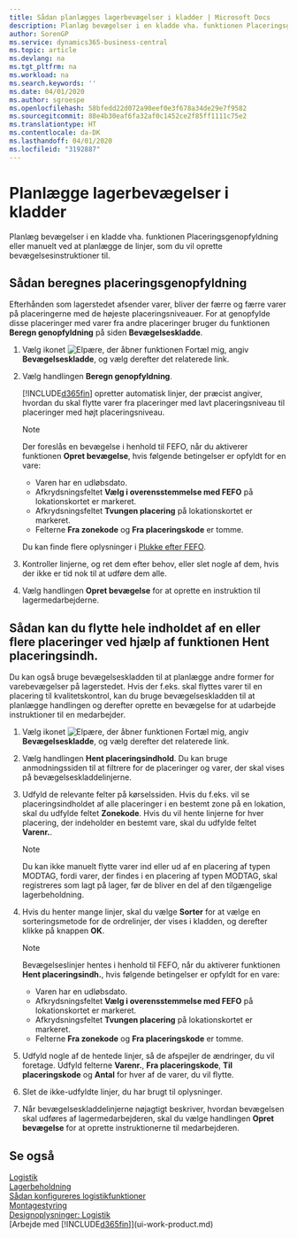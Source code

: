 ```yaml
---
title: Sådan planlægges lagerbevægelser i kladder | Microsoft Docs
description: Planlæg bevægelser i en kladde vha. funktionen Placeringsgenopfyldning eller manuelt ved at planlægge de linjer, som du vil oprette bevægelsesinstruktioner til.
author: SorenGP
ms.service: dynamics365-business-central
ms.topic: article
ms.devlang: na
ms.tgt_pltfrm: na
ms.workload: na
ms.search.keywords: ''
ms.date: 04/01/2020
ms.author: sgroespe
ms.openlocfilehash: 58bfedd22d072a90eef0e3f678a34de29e7f9582
ms.sourcegitcommit: 88e4b30eaf6fa32af0c1452ce2f85ff1111c75e2
ms.translationtype: HT
ms.contentlocale: da-DK
ms.lasthandoff: 04/01/2020
ms.locfileid: "3192887"
---
```

# <a name="plan-warehouse-movements-in-worksheets"></a>Planlægge lagerbevægelser i kladder
Planlæg bevægelser i en kladde vha. funktionen Placeringsgenopfyldning eller manuelt ved at planlægge de linjer, som du vil oprette bevægelsesinstruktioner til.  

## <a name="to-calculate-a-replenishment-movement"></a>Sådan beregnes placeringsgenopfyldning  
Efterhånden som lagerstedet afsender varer, bliver der færre og færre varer på placeringerne med de højeste placeringsniveauer. For at genopfylde disse placeringer med varer fra andre placeringer bruger du funktionen **Beregn genopfyldning** på siden **Bevægelseskladde**.

1.  Vælg ikonet ![Elpære, der åbner funktionen Fortæl mig](media/ui-search/search_small.png "Fortæl mig, hvad du vil foretage dig"), angiv **Bevægelseskladde**, og vælg derefter det relaterede link.  
2.  Vælg handlingen **Beregn genopfyldning**.  

    [!INCLUDE[d365fin](includes/d365fin_md.md)] opretter automatisk linjer, der præcist angiver, hvordan du skal flytte varer fra placeringer med lavt placeringsniveau til placeringer med højt placeringsniveau.  

    > [!NOTE]  
    >  Der foreslås en bevægelse i henhold til FEFO, når du aktiverer funktionen **Opret bevægelse**, hvis følgende betingelser er opfyldt for en vare:  
    >   
    >  -   Varen har en udløbsdato.  
    > -   Afkrydsningsfeltet **Vælg i overensstemmelse med FEFO** på lokationskortet er markeret.  
    > -   Afkrydsningsfeltet **Tvungen placering** på lokationskortet er markeret.  
    > -   Felterne **Fra zonekode** og **Fra placeringskode** er tomme.  

    Du kan finde flere oplysninger i [Plukke efter FEFO](warehouse-picking-by-fefo.md).  

3.  Kontroller linjerne, og ret dem efter behov, eller slet nogle af dem, hvis der ikke er tid nok til at udføre dem alle.  
4.  Vælg handlingen **Opret bevægelse** for at oprette en instruktion til lagermedarbejderne.  

## <a name="to-move-the-entire-contents-of-one-or-more-bins-by-using-the-get-bin-content-function"></a>Sådan kan du flytte hele indholdet af en eller flere placeringer ved hjælp af funktionen Hent placeringsindh.  
Du kan også bruge bevægelseskladden til at planlægge andre former for varebevægelser på lagerstedet. Hvis der f.eks. skal flyttes varer til en placering til kvalitetskontrol, kan du bruge bevægelseskladden til at planlægge handlingen og derefter oprette en bevægelse for at udarbejde instruktioner til en medarbejder.  

1.  Vælg ikonet ![Elpære, der åbner funktionen Fortæl mig](media/ui-search/search_small.png "Fortæl mig, hvad du vil foretage dig"), angiv **Bevægelseskladde**, og vælg derefter det relaterede link.  
2.  Vælg handlingen **Hent placeringsindhold**. Du kan bruge anmodningssiden til at filtrere for de placeringer og varer, der skal vises på bevægelseskladdelinjerne.  
3.  Udfyld de relevante felter på kørselssiden. Hvis du f.eks. vil se placeringsindholdet af alle placeringer i en bestemt zone på en lokation, skal du udfylde feltet **Zonekode**. Hvis du vil hente linjerne for hver placering, der indeholder en bestemt vare, skal du udfylde feltet **Varenr.**.  

    > [!NOTE]  
    >  Du kan ikke manuelt flytte varer ind eller ud af en placering af typen MODTAG, fordi varer, der findes i en placering af typen MODTAG, skal registreres som lagt på lager, før de bliver en del af den tilgængelige lagerbeholdning.  

4.  Hvis du henter mange linjer, skal du vælge **Sorter** for at vælge en sorteringsmetode for de ordrelinjer, der vises i kladden, og derefter klikke på knappen **OK**.  

    > [!NOTE]  
    >  Bevægelseslinjer hentes i henhold til FEFO, når du aktiverer funktionen **Hent placeringsindh.**, hvis følgende betingelser er opfyldt for en vare:  
    >   
    >  -   Varen har en udløbsdato.  
    > -   Afkrydsningsfeltet **Vælg i overensstemmelse med FEFO** på lokationskortet er markeret.  
    > -   Afkrydsningsfeltet **Tvungen placering** på lokationskortet er markeret.  
    > -   Felterne **Fra zonekode** og **Fra placeringskode** er tomme.  

5.  Udfyld nogle af de hentede linjer, så de afspejler de ændringer, du vil foretage. Udfyld felterne **Varenr.**, **Fra placeringskode**, **Til placeringskode** og **Antal** for hver af de varer, du vil flytte.  
6.  Slet de ikke-udfyldte linjer, du har brugt til oplysninger.  
7.  Når bevægelseskladdelinjerne nøjagtigt beskriver, hvordan bevægelsen skal udføres af lagermedarbejderen, skal du vælge handlingen **Opret bevægelse** for at oprette instruktionerne til medarbejderen.  

## <a name="see-also"></a>Se også  
[Logistik](warehouse-manage-warehouse.md)  
[Lagerbeholdning](inventory-manage-inventory.md)  
[Sådan konfigureres logistikfunktioner](warehouse-setup-warehouse.md)     
[Montagestyring](assembly-assemble-items.md)    
[Designoplysninger: Logistik](design-details-warehouse-management.md)  
[Arbejde med [!INCLUDE[d365fin](includes/d365fin_md.md)]](ui-work-product.md)
